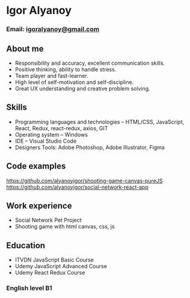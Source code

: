 # Igor Alyanoy
### Email: igoralyanoy@gmail.com
## About me
* Responsibility and accuracy, excellent communication skills.
* Positive thinking, ability to handle stress.
* Team player and fast-learner.
* High level of self-motivation and self-discipline.
* Great UX understanding and creative problem solving.
## Skills
* Programming languages and technologies – HTML/CSS, JavaScript, React,  Redux, react-redux, axios, GIT
* Operating system – Windows
* IDE – Visual Studio Code
* Designers Tools: Adobe Photoshop, Adobe Illustrator, Figma
## Code examples
https://github.com/alyanoyigor/shooting-game-canvas-pureJS
https://github.com/alyanoyigor/social-network-react-app
## Work experience
* Social Network Pet Project
* Shooting game with html canvas, css, js
## Education
* ITVDN JavaScript Basic Course
* Udemy JavaScript Advanced Course
* Udemy React Redux Course
### English level B1